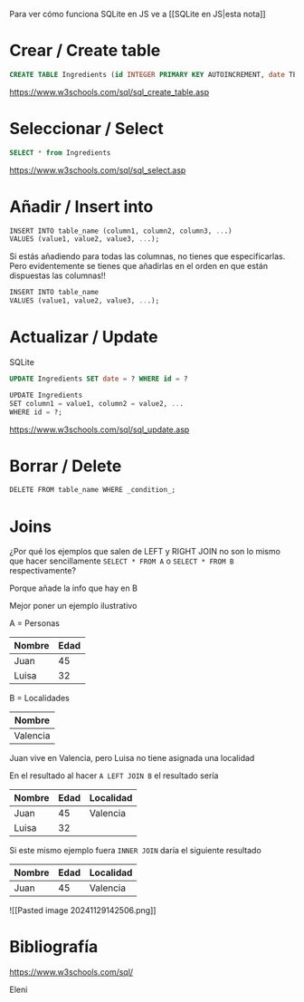 Para ver cómo funciona SQLite en JS ve a [[SQLite en JS|esta nota]]

# Crear / Create table

```sql
CREATE TABLE Ingredients (id INTEGER PRIMARY KEY AUTOINCREMENT, date TEXT, name TEXT, image TEXT)
``` 

https://www.w3schools.com/sql/sql_create_table.asp

# Seleccionar / Select

```sql
SELECT * from Ingredients
```

https://www.w3schools.com/sql/sql_select.asp

# Añadir / Insert into

```sql
INSERT INTO table_name (column1, column2, column3, ...)  
VALUES (value1, value2, value3, ...);
```

Si estás añadiendo para todas las columnas, no tienes que especificarlas. Pero evidentemente se tienes que añadirlas en el orden en que están dispuestas las columnas!!

```sql
INSERT INTO table_name
VALUES (value1, value2, value3, ...);
```
# Actualizar / Update

SQLite

```sql
UPDATE Ingredients SET date = ? WHERE id = ?
```

```sql
UPDATE Ingredients  
SET column1 = value1, column2 = value2, ...  
WHERE id = ?;
```

https://www.w3schools.com/sql/sql_update.asp

# Borrar / Delete

```sql
DELETE FROM table_name WHERE _condition_;
```

# Joins

¿Por qué los ejemplos que salen de LEFT y RIGHT JOIN no son lo mismo que hacer sencillamente `SELECT * FROM A` o `SELECT * FROM B` respectivamente?

Porque añade la info que hay en B

Mejor poner un ejemplo ilustrativo

A = Personas

| Nombre | Edad |
| ------ | ---- |
| Juan   | 45   |
| Luisa  | 32   |


B = Localidades

| Nombre   |
| -------- |
| Valencia |

Juan vive en Valencia, pero Luisa no tiene asignada una localidad

En el resultado al hacer `A LEFT JOIN B` el resultado sería

| Nombre | Edad | Localidad |
| ------ | ---- | --------- |
| Juan   | 45   | Valencia  |
| Luisa  | 32   |           |
Si este mismo ejemplo fuera `INNER JOIN` daría el siguiente resultado

| Nombre | Edad | Localidad |
| ------ | ---- | --------- |
| Juan   | 45   | Valencia  |

![[Pasted image 20241129142506.png]]
# Bibliografía

https://www.w3schools.com/sql/

Eleni